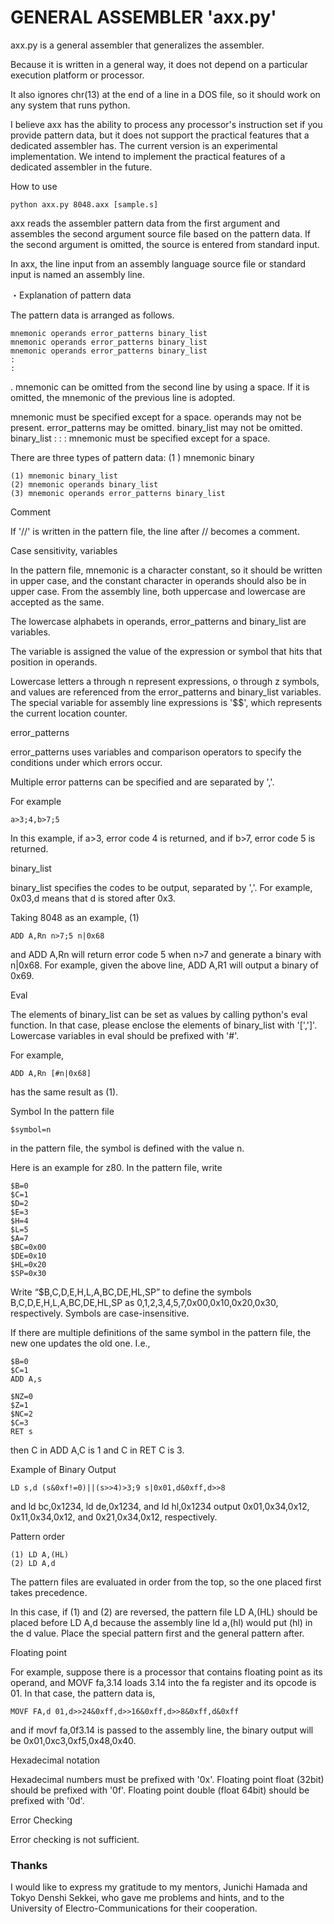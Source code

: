 # GENERAL ASSEMBLER 'axx.py'

axx.py is a general assembler that generalizes the assembler.

Because it is written in a general way, it does not depend on a particular execution platform or processor.

It also ignores chr(13) at the end of a line in a DOS file, so it should work on any system that runs python.

I believe axx has the ability to process any processor's instruction set if you provide pattern data, but it does not support the practical features that a dedicated assembler has. The current version is an experimental implementation. We intend to implement the practical features of a dedicated assembler in the future.

How to use

`python axx.py 8048.axx [sample.s]`

axx reads the assembler pattern data from the first argument and assembles the second argument source file based on the pattern data. If the second argument is omitted, the source is entered from standard input.

In axx, the line input from an assembly language source file or standard input is named an assembly line.

・Explanation of pattern data

The pattern data is arranged as follows.

```
mnemonic operands error_patterns binary_list 
mnemonic operands error_patterns binary_list 
mnemonic operands error_patterns binary_list 
:
:
```
.
mnemonic can be omitted from the second line by using a space. If it is omitted, the mnemonic of the previous line is adopted.

mnemonic must be specified except for a space. operands may not be present. error_patterns may be omitted. binary_list may not be omitted. binary_list : : : mnemonic must be specified except for a space.

There are three types of pattern data: (1 ) mnemonic binary

```
(1) mnemonic binary_list
(2) mnemonic operands binary_list
(3) mnemonic operands error_patterns binary_list
```

Comment

If '//' is written in the pattern file, the line after // becomes a comment.

Case sensitivity, variables

In the pattern file, mnemonic is a character constant, so it should be written in upper case, and the constant character in operands should also be in upper case. From the assembly line, both uppercase and lowercase are accepted as the same.

The lowercase alphabets in operands, error_patterns and binary_list are variables.

The variable is assigned the value of the expression or symbol that hits that position in operands.

Lowercase letters a through n represent expressions, o through z symbols, and values are referenced from the error_patterns and binary_list variables. The special variable for assembly line expressions is '$$', which represents the current location counter.

error_patterns

error_patterns uses variables and comparison operators to specify the conditions under which errors occur.

Multiple error patterns can be specified and are separated by ','.

For example

```
a>3;4,b>7;5
```

In this example, if a>3, error code 4 is returned, and if b>7, error code 5 is returned.

binary_list

binary_list specifies the codes to be output, separated by ','. For example, 0x03,d means that d is stored after 0x3.

Taking 8048 as an example, (1)

```
ADD A,Rn n>7;5 n|0x68
```

and ADD A,Rn will return error code 5 when n>7 and generate a binary with n|0x68. For example, given the above line, ADD A,R1 will output a binary of 0x69.

Eval

The elements of binary_list can be set as values ​​by calling python's eval function. In that case, please enclose the elements of binary_list with '[',']'. Lowercase variables in eval should be prefixed with '#'.

For example,

```
ADD A,Rn [#n|0x68]
```
has the same result as (1).

Symbol
In the pattern file

```
$symbol=n
```

in the pattern file, the symbol is defined with the value n.

Here is an example for z80. In the pattern file, write

```
$B=0
$C=1
$D=2
$E=3
$H=4
$L=5
$A=7
$BC=0x00
$DE=0x10
$HL=0x20
$SP=0x30
```

Write “$B,C,D,E,H,L,A,BC,DE,HL,SP” to define the symbols B,C,D,E,H,L,A,BC,DE,HL,SP as 0,1,2,3,4,5,7,0x00,0x10,0x20,0x30, respectively. Symbols are case-insensitive.

If there are multiple definitions of the same symbol in the pattern file, the new one updates the old one. I.e.,

```
$B=0
$C=1
ADD A,s

$NZ=0
$Z=1
$NC=2
$C=3
RET s
```

then C in ADD A,C is 1 and C in RET C is 3.

Example of Binary Output

```
LD s,d (s&0xf!=0)||(s>>4)>3;9 s|0x01,d&0xff,d>>8
```

and ld bc,0x1234, ld de,0x1234, and ld hl,0x1234 output 0x01,0x34,0x12, 0x11,0x34,0x12, and 0x21,0x34,0x12, respectively.

Pattern order

```
(1) LD A,(HL)
(2) LD A,d
```

The pattern files are evaluated in order from the top, so the one placed first takes precedence.

In this case, if (1) and (2) are reversed, the pattern file LD A,(HL) should be placed before LD A,d because the assembly line ld a,(hl) would put (hl) in the d value. Place the special pattern first and the general pattern after.

Floating point

For example, suppose there is a processor that contains floating point as its operand, and MOVF fa,3.14 loads 3.14 into the fa register and its opcode is 01. In that case, the pattern data is,

```
MOVF FA,d 01,d>>24&0xff,d>>16&0xff,d>>8&0xff,d&0xff
```

and if movf fa,0f3.14 is passed to the assembly line, the binary output will be 0x01,0xc3,0xf5,0x48,0x40.

Hexadecimal notation

Hexadecimal numbers must be prefixed with '0x'.
Floating point float (32bit) should be prefixed with '0f'.
Floating point double (float 64bit) should be prefixed with '0d'.

Error Checking

Error checking is not sufficient.

### Thanks

I would like to express my gratitude to my mentors, Junichi Hamada and Tokyo Denshi Sekkei, who gave me problems and hints, and to the University of Electro-Communications for their cooperation.
